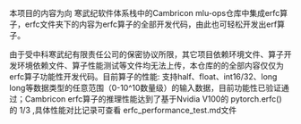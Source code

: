   本项目的内容为向 寒武纪软件体系栈中的Cambricon mlu-ops仓库中集成erfc算子，erfc文件夹下的内容为erfc算子的全部开发代码，由此也可轻松开发出erf算子。
  
  由于受中科寒武纪有限责任公司的保密协议所限，其它项目依赖环境文件、算子开发环境依赖文件、算子性能测试等文件均无法上传，本仓库的的全部内容仅仅为erfc算子功能性开发代码。目前算子的性能: 支持half、float、int16/32、long long等数据类型的任意范围（0-10^10数量级）的输入数据，目前功能性已验证通过；Cambricon erfc算子的推理性能达到了基于Nvidia V100的 pytorch.erfc() 的 1/3 ,具体性能对比记录可查看 erfc_performance_test.md文件

  


  
